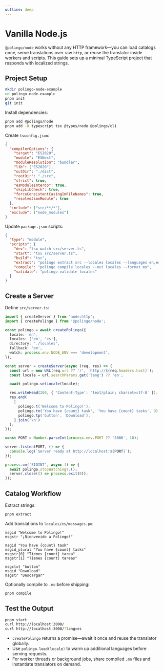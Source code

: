 ```yaml
---
outline: deep
---
```


# Vanilla Node.js

`@polingo/node` works without any HTTP framework—you can load catalogs once, serve translations over raw `http`, or reuse the translator inside workers and scripts. This guide sets up a minimal TypeScript project that responds with localized strings.

## Project Setup

```bash
mkdir polingo-node-example
cd polingo-node-example
pnpm init
git init
```

Install dependencies:

```bash
pnpm add @polingo/node
pnpm add -D typescript tsx @types/node @polingo/cli
```

Create `tsconfig.json`:

```json
{
  "compilerOptions": {
    "target": "ES2020",
    "module": "ESNext",
    "moduleResolution": "bundler",
    "lib": ["ES2020"],
    "outDir": "./dist",
    "rootDir": "./src",
    "strict": true,
    "esModuleInterop": true,
    "skipLibCheck": true,
    "forceConsistentCasingInFileNames": true,
    "resolveJsonModule": true
  },
  "include": ["src/**/*"],
  "exclude": ["node_modules"]
}
```

Update `package.json` scripts:

```json
{
  "type": "module",
  "scripts": {
    "dev": "tsx watch src/server.ts",
    "start": "tsx src/server.ts",
    "build": "tsc",
    "extract": "polingo extract src --locales locales --languages en,es --default-locale en",
    "compile": "polingo compile locales --out locales --format mo",
    "validate": "polingo validate locales"
  }
}
```

## Create a Server

Define `src/server.ts`:

```ts
import { createServer } from 'node:http';
import { createPolingo } from '@polingo/node';

const polingo = await createPolingo({
  locale: 'en',
  locales: ['en', 'es'],
  directory: './locales',
  fallback: 'en',
  watch: process.env.NODE_ENV === 'development',
});

const server = createServer(async (req, res) => {
  const url = new URL(req.url ?? '/', `http://${req.headers.host}`);
  const locale = url.searchParams.get('lang') ?? 'en';

  await polingo.setLocale(locale);

  res.writeHead(200, { 'Content-Type': 'text/plain; charset=utf-8' });
  res.end(
    [
      polingo.t('Welcome to Polingo!'),
      polingo.tn('You have {count} task', 'You have {count} tasks', 3),
      polingo.tp('button', 'Download'),
    ].join('\n')
  );
});

const PORT = Number.parseInt(process.env.PORT ?? '3000', 10);

server.listen(PORT, () => {
  console.log(`Server ready at http://localhost:${PORT}`);
});

process.on('SIGINT', async () => {
  await polingo.stopWatching?.();
  server.close(() => process.exit(0));
});
```

## Catalog Workflow

Extract strings:

```bash
pnpm extract
```

Add translations to `locales/es/messages.po`:

```po
msgid "Welcome to Polingo!"
msgstr "¡Bienvenido a Polingo!"

msgid "You have {count} task"
msgid_plural "You have {count} tasks"
msgstr[0] "Tienes {count} tarea"
msgstr[1] "Tienes {count} tareas"

msgctxt "button"
msgid "Download"
msgstr "Descargar"
```

Optionally compile to `.mo` before shipping:

```bash
pnpm compile
```

## Test the Output

```bash
pnpm start
curl http://localhost:3000/
curl http://localhost:3000/?lang=es
```

- `createPolingo` returns a promise—await it once and reuse the translator globally.
- Use `polingo.load(locale)` to warm up additional languages before serving requests.
- For worker threads or background jobs, share compiled `.mo` files and instantiate translators on demand.

